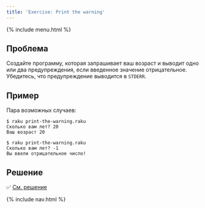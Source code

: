 ```yaml
---
title: 'Exercise: Print the warning'
---
```


{% include menu.html %}

## Проблема

Создайте программу, которая запрашивает ваш возраст и выводит одно или два предупреждения, если введенное значение отрицательное. Убедитесь, что предупреждение выводится в `STDERR`.

## Пример

Пара возможных случаев:

```console
$ raku print-the-warning.raku
Сколько вам лет? 20
Ваш возраст 20

$ raku print-the-warning.raku
Сколько вам лет? -1
Вы ввели отрицательное число!
```

## Решение

✅ [См. решение](solution)

{% include nav.html %}